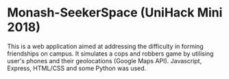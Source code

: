 # Monash-SeekerSpace (UniHack Mini 2018)

This is a web application aimed at addressing the difficulty in forming friendships on campus.
It simulates a cops and robbers game by utilising user's phones and their geolocations (Google Maps API).
Javascript, Express, HTML/CSS and some Python was used. 

